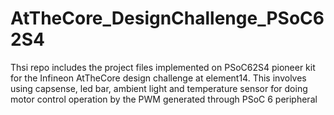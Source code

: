 # AtTheCore_DesignChallenge_PSoC62S4
 Thsi repo includes the project files implemented on PSoC62S4 pioneer kit for the Infineon AtTheCore design challenge at element14. This involves using capsense, led bar, ambient light and temperature sensor for doing motor control operation by the PWM generated through PSoC 6 peripheral
